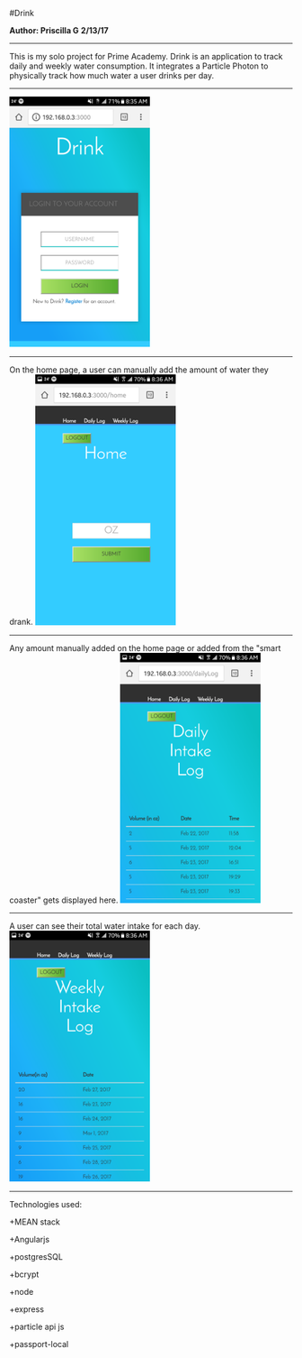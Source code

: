 #Drink

**Author: Priscilla G**
**2/13/17**

**************************

This is my solo project for Prime Academy. Drink is an application to track daily and weekly water consumption. It integrates a Particle Photon to physically track how much water a user drinks per day.
***************************

<img src="assets/login.drink.png" width="250">

***************************
On the home page, a user can manually add the amount of water they drank.
<img src="assets/home.drink.png" width="250">

***************************

Any amount manually added on the home page or added from the "smart coaster" gets displayed here.
<img src="assets/dailyintake.drink.png" width="250">

***************************

A user can see their total water intake for each day.
<img src="assets/weeklyintake.drink.png" width="250">


***************************
Technologies used:

+MEAN stack

+Angularjs

+postgresSQL

+bcrypt

+node

+express

+particle api js

+passport-local
